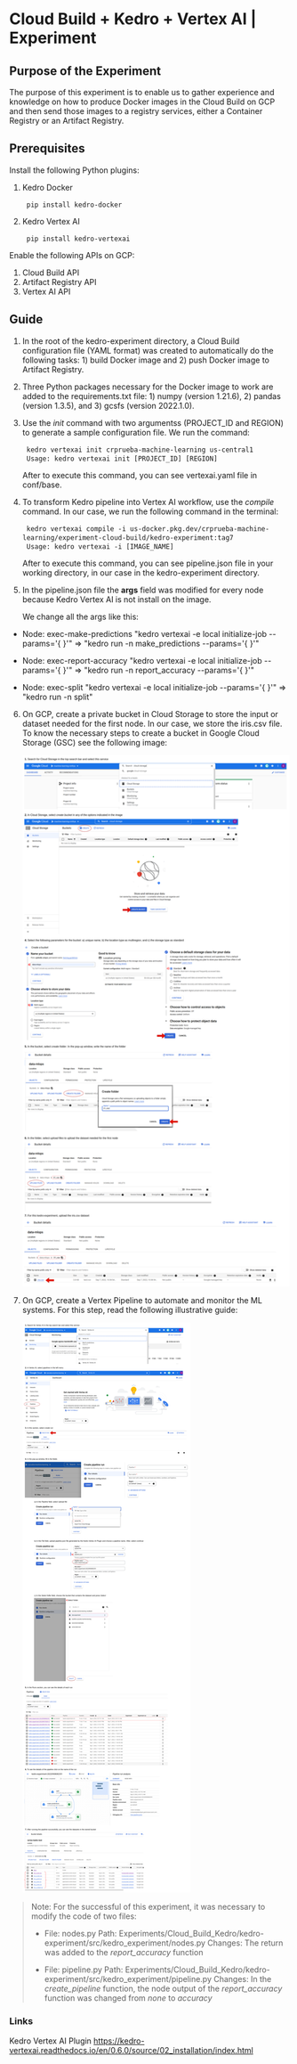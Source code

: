 # Cloud Build + Kedro + Vertex AI | Experiment

## Purpose of the Experiment

The purpose of this experiment is to enable us to gather experience and knowledge on how to produce Docker images in the Cloud Build on GCP and then send those images to a registry services, either a Container Registry or an Artifact Registry.

## Prerequisites

Install the following Python plugins:

1. Kedro Docker

        pip install kedro-docker

2. Kedro Vertex AI

        pip install kedro-vertexai

Enable the following APIs on GCP:

1. Cloud Build API
2. Artifact Registry API
3. Vertex AI API

## Guide

1. In the root of the kedro-experiment directory, a Cloud Build configuration file (YAML format) was created to automatically do the following tasks: 1) build Docker image and 2) push Docker image to Artifact Registry.

2. Three Python packages necessary for the Docker image to work are added to the requirements.txt file: 1) numpy (version 1.21.6), 2) pandas (version 1.3.5), and 3) gcsfs (version 2022.1.0).

3. Use the *init* command with two argumentss (PROJECT_ID and REGION) to generate a sample configuration file. We run the command:

        kedro vertexai init crprueba-machine-learning us-central1
        Usage: kedro vertexai init [PROJECT_ID] [REGION]

    After to execute this command, you can see vertexai.yaml file in conf/base.

4. To transform Kedro pipeline into Vertex AI workflow, use the *compile* command. In our case, we run the following command in the terminal:

        kedro vertexai compile -i us-docker.pkg.dev/crprueba-machine-learning/experiment-cloud-build/kedro-experiment:tag7
        Usage: kedro vertexai -i [IMAGE_NAME]

    After to execute this command, you can see pipeline.json file in your working directory, in our case in the kedro-experiment directory.

5. In the pipeline.json file the **args** field was modified for every node because Kedro Vertex AI is not install on the image.

    We change all the args like this:

- Node: exec-make-predictions
"kedro vertexai -e local initialize-job --params='{ }'" => "kedro run -n make_predictions --params='{ }'"

- Node: exec-report-accuracy
"kedro vertexai -e local initialize-job --params='{ }'" => "kedro run -n report_accuracy --params='{ }'"

- Node: exec-split
"kedro vertexai -e local initialize-job --params='{ }'" => "kedro run -n split"

6. On GCP, create a private bucket in Cloud Storage to store the input or dataset needed for the first node. In our case, we store the iris.csv file. To know the necessary steps to create a bucket in Google Cloud Storage (GSC) see the following image:


    <img src="../../img/gcs.png" title="GCS guide">


7. On GCP, create a Vertex Pipeline to automate and monitor the ML systems. For this step, read the following illustrative guide:


    <img src="../../img/vertex.png" title="Vertex AI guide">


> Note: For the successful of this experiment, it was necessary to modify the code of two files:
>
>- File: nodes.py
Path: Experiments/Cloud_Build_Kedro/kedro-experiment/src/kedro_experiment/nodes.py 
Changes: The return was added to the *report_accuracy* function
>
>- File: pipeline.py
Path: Experiments/Cloud_Build_Kedro/kedro-experiment/src/kedro_experiment/pipeline.py
Changes: In the *create_pipeline* function, the node output of the *report_accuracy* function was changed from *none* to *accuracy*

### Links

Kedro Vertex AI Plugin
<https://kedro-vertexai.readthedocs.io/en/0.6.0/source/02_installation/index.html>
